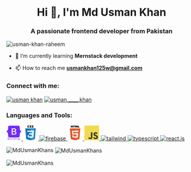 <h1 align="center">Hi 👋, I'm Md Usman Khan</h1>
<h3 align="center">A passionate frontend developer from Pakistan</h3>

<p align="left"> <img src="https://komarev.com/ghpvc/?username=usman-khan-raheem&label=Profile%20views&color=0e75b6&style=flat" alt="usman-khan-raheem" /> </p>

- 🌱 I’m currently learning **Mernstack development**

- 📫 How to reach me **usmankhan125w@gmail.com**

<h3 align="left">Connect with me:</h3>
<p align="left">
<a href="https://fb.com/usman khan" target="blank"><img align="center" src="https://raw.githubusercontent.com/rahuldkjain/github-profile-readme-generator/master/src/images/icons/Social/facebook.svg" alt="usman khan" height="30" width="40" /></a>
<a href="https://instagram.com/usman.____.khan" target="blank"><img align="center" src="https://raw.githubusercontent.com/rahuldkjain/github-profile-readme-generator/master/src/images/icons/Social/instagram.svg" alt="usman.____.khan" height="30" width="40" /></a>
</p>

<h3 align="left">Languages and Tools:</h3>
<p align="left"> <a href="https://getbootstrap.com" target="_blank" rel="noreferrer"> <img src="https://raw.githubusercontent.com/devicons/devicon/master/icons/bootstrap/bootstrap-plain-wordmark.svg" alt="bootstrap" width="40" height="40"/> </a> <a href="https://www.w3schools.com/css/" target="_blank" rel="noreferrer"> <img src="https://raw.githubusercontent.com/devicons/devicon/master/icons/css3/css3-original-wordmark.svg" alt="css3" width="40" height="40"/> </a> <a href="https://firebase.google.com/" target="_blank" rel="noreferrer"> <img src="https://www.vectorlogo.zone/logos/firebase/firebase-icon.svg" alt="firebase" width="40" height="40"/> </a> <a href="https://www.w3.org/html/" target="_blank" rel="noreferrer"> <img src="https://raw.githubusercontent.com/devicons/devicon/master/icons/html5/html5-original-wordmark.svg" alt="html5" width="40" height="40"/> </a> <a href="https://developer.mozilla.org/en-US/docs/Web/JavaScript" target="_blank" rel="noreferrer"> <img src="https://raw.githubusercontent.com/devicons/devicon/master/icons/javascript/javascript-original.svg" alt="javascript" width="40" height="40"/> </a> <a href="https://tailwindcss.com/" target="_blank" rel="noreferrer"> <img src="https://www.vectorlogo.zone/logos/tailwindcss/tailwindcss-icon.svg" alt="tailwind" width="40" height="40"/> </a> </a> <a href="https://www.typescriptlang.org/" target="_blank" rel="noreferrer"> <img src="https://upload.wikimedia.org/wikipedia/commons/thumb/4/4c/Typescript_logo_2020.svg/1200px-Typescript_logo_2020.svg.png" alt="typescript" width="40" height="40"/> </a>
 <a href="https://react.dev/" target="_blank" rel="noreferrer"> <img src="http://i.hmp.me/m/884b56424e2ab083be35d80b062f2e4e.jpg" alt="react.js" width="40" height="40"/> </a></p>

<p><img align="left" src="https://github-readme-stats.vercel.app/api/top-langs?username=MdUsmanKhans&show_icons=true&locale=en&layout=compact" alt="MdUsmanKhans" /></p>

<p>&nbsp;<img align="center" src="https://github-readme-stats.vercel.app/api?username=MdUsmanKhans&show_icons=true&locale=en" alt="MdUsmanKhans" /></p>

<p><img align="center" src="https://github-readme-streak-stats.herokuapp.com/?user=MdUsmanKhans&" alt="MdUsmanKhans" /></p>
 


